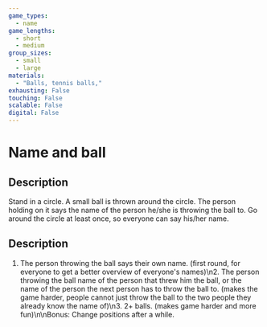 ```yaml
---
game_types:
  - name
game_lengths:
  - short
  - medium
group_sizes:
  - small
  - large
materials:
  - "Balls, tennis balls,"
exhausting: False
touching: False
scalable: False
digital: False
---
```

# Name and ball

## Description
Stand in a circle. A small ball is thrown around the circle. The person holding on it says the name of the person he/she is throwing the ball to. Go around the circle at least once, so everyone can say his/her name.

## Description
1. The person throwing the ball says their own name. (first round, for everyone to get a better overview of everyone's names)\n2. The person throwing the ball name of the person that threw him the ball, or the name of the person the next person has to throw the ball to. (makes the game harder, people cannot just throw the ball to the two people they already know the name of)\n3. 2+ balls. (makes game harder and more fun)\n\nBonus: Change positions after a while.
